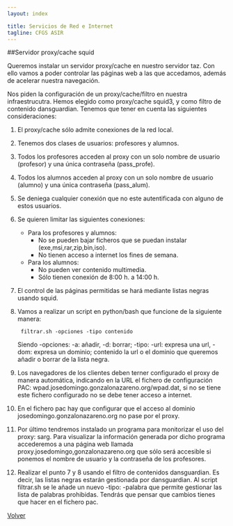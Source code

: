 ```yaml
---
layout: index

title: Servicios de Red e Internet
tagline: CFGS ASIR
---
```


##Servidor proxy/cache squid

Queremos instalar un servidor proxy/cache en nuestro servidor taz. Con ello vamos a poder controlar las páginas web a las que accedamos, además de acelerar nuestra navegación.

Nos piden la configuración de un proxy/cache/filtro en nuestra infraestrucutra. Hemos elegido como proxy/cache squid3, y como filtro de contenido dansguardian. Tenemos que tener en cuenta las siguientes consideraciones:

1. El proxy/cache sólo admite conexiones de la red local.
2. Tenemos dos clases de usuarios: profesores y alumnos.
3. Todos los profesores acceden al proxy con un solo nombre de usuario (profesor) y una única contraseña (pass_profe).
4. Todos los alumnos acceden al proxy con un solo nombre de usuario (alumno) y una única contraseña (pass_alum).
5. Se deniega cualquier conexión que no este autentificada con alguno de estos usuarios.
6. Se quieren limitar las siguientes conexiones:

	* Para los profesores y alumnos:
   		* No se pueden bajar ficheros que se puedan instalar (exe,msi,rar,zip,bin,iso).
   		* No tienen acceso a internet los fines de semana.
	* Para los alumnos:
   		* No pueden ver contenido multimedia.
   		* Sólo tienen conexión de 8:00 h. a 14:00 h.
7. El control de las páginas permitidas se hará mediante listas negras usando squid.
8. Vamos a realizar un script en python/bash que funcione de la siguiente manera:

    	filtrar.sh -opciones -tipo contenido

	Siendo -opciones: -a: añadir, -d: borrar; -tipo: -url: expresa una url, -dom: expresa un dominio; contenido la url o el dominio que queremos añadir o borrar de la lista negra.

9. Los navegadores de los clientes deben terner configurado el proxy de manera automática, indicando en la URL el fichero de configuración PAC: wpad.josedomingo.gonzalonazareno.org/wpad.dat, si no se tiene este fichero configurado no se debe tener acceso a internet.

10. En el fichero pac hay que configurar que el acceso al dominio josedomingo.gonzalonazareno.org no pase por el proxy.

11. Por último tendremos instalado un programa para monitorizar el uso del proxy: sarg. Para visualizar la información generada por dicho programa accederemos a una página web llamada proxy.josedomingo,gonzalonazareno.org que sólo será accesible si ponemos el nombre de usuario y la contraseña de los profesores.

12. Realizar el punto 7 y 8 usando el filtro de contenidos dansguardian. Es decir, las listas negras estarán gestionada por dansguardian. Al script filtrar.sh se le añade un nuevo -tipo: -palabra que permite gestionar las lista de palabras prohibidas. Tendrás que pensar que cambios tienes que hacer en el fichero pac.

    
      
[Volver](index)
